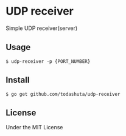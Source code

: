 UDP receiver
============

Simple UDP receiver(server)

Usage
-----

    $ udp-receiver -p {PORT_NUMBER}

Install
-------

    $ go get github.com/todashuta/udp-receiver

License
-------

Under the MIT License
